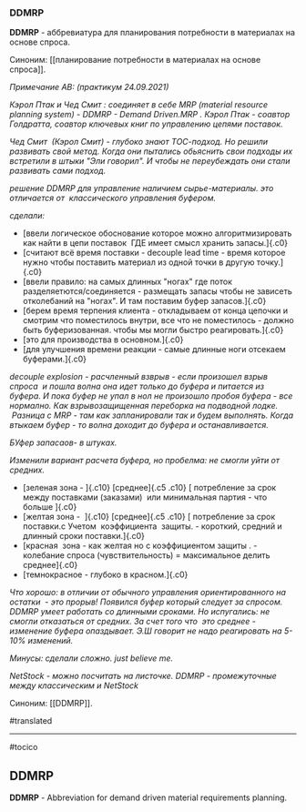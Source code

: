 ### DDMRP

**DDMRP** - аббревиатура для планирования потребности в материалах на основе спроса.

Синоним: [[планирование потребности в материалах на основе спроса]].

*Примечание АВ: (практикум 24.09.2021)*

*Кэрол Птак и Чед Смит : соединяет в себе MRP (material resource planning system) - DDMRP - Demand Driven.MRP . Кэрол Птак - соавтор Голдратта, соавтор ключевых книг по управлению цепями поставок.*

*Чед Смит  (Кэрол Смит) - глубоко знают ТОС-подход. Но решили развивать свой метод. Когда они пытались обьяснить свои подходы их встретили в штыки "Эли говорил". И чтобы не переубеждать они стали развивать сами подход.*

*решение DDMRP для управление наличием сырье-материалы. это отличается от  классического управления буфером.*

*сделали:*

-   [ввели логическое обоснование которое можно алгоритмизировать как найти в цепи поставок  ГДЕ имеет смысл хранить запасы.]{.c0}
-   [считают всё время поставки - decouple lead time - время которое нужно чтобы поставить материал из одной точки в другую точку.]{.c0}
-   [ввели правило: на самых длинных "ногах" где поток разделяетются/соединяется - размещать запасы чтобы не зависеть отколебаний на "ногах". И там поставим буфер запасов.]{.c0}
-   [берем время терпения клиента - откладываем от конца цепочки и смотрим что поместилось внутри, все что не поместилось - должно быть буферизованная. чтобы мы могли быстро реагировать.]{.c0}
-   [это для производства в основном.]{.c0}
-   [для улучшения времени реакции - самые длинные ноги отсекаем буферами.]{.c0}

*decouple explosion - расчленный взврыв - если произошел взрыв спроса  и пошла волна она идет только до буфера и питается из буфера. И пока буфер не упал в нол не произошло пробоя буфера - все нормално. Как взрывозащищенная переборка на подводной лодке.  Разница с MRP - там как запланировали так и будем выполнять. Когда втыкаем буфер - то волна доходит до буфера и останавливается.*

*БУфер запасаов- в штуках.*

*Изменили вариант расчета буфера, но пробелма: не смогли уйти от средних.*

-   [зеленая зона - ]{.c10} [среднее]{.c5 .c10} [ потребление за срок между поставками (заказами)  или минимальная партия - что больше ]{.c0}
-   [желтая зона -  ]{.c10} [среднее]{.c5 .c10} [ потребление за срок поставки.с Учетом  коэффициента  защиты. - короткий, средний и длинный сроки поставки.]{.c0}
-   [красная  зона - как желтая но с коэффициентом защиты . - колебание спроса (чувствительность) = максимальное делить среднее]{.c0}
-   [темнокрасное - глубоко в красном.]{.c0}

*Что хорошо: в отличии от обычного управления ориентированного на остатки  - это прорыв! Появился буфер который следует за спросом. DDMRP умеет работать со длинными сроками. Но испугались: не смогли отказаться от средних. За счет того что  это среднее - изменение буфера опаздывает. Э.Ш говорит не надо реагировать на 5-10% изменений.*

*Минусы: сделали сложно. just believe me.*

*NetStock - можно посчитать на листочке. DDMRP - промежуточные между классическим и NetStock*

Синоним: [[DDMRP]].

#translated




<hr/>

#tocico

## DDMRP

<b>DDMRP</b> - Abbreviation for demand driven material requirements planning.   



